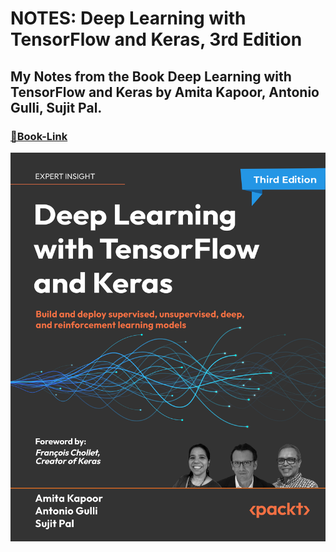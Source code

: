 # NOTES: Deep Learning with TensorFlow and Keras, 3rd Edition

## My Notes from the Book Deep Learning with TensorFlow and Keras by Amita Kapoor, Antonio Gulli, Sujit Pal. 

### <a href="https://amzn.eu/d/bmsYYTq">🔗Book-Link</a>

<!-- <p align="center">
  <img src="https://github.com/PacktPublishing/Deep-Learning-with-TensorFlow-and-Keras-3rd-edition/blob/main/Cover.png" />
</p> -->

<p align="center">
  <img src="Cover.png" />
</p>




